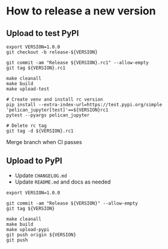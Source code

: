 # How to release a new version

## Upload to test PyPI

```
export VERSION=1.0.0
git checkout -b release-${VERSION}

git commit -am "Release ${VERSION}.rc1" --allow-empty
git tag ${VERSION}.rc1

make cleanall
make build
make upload-test

# Create venv and install rc version
pip install --extra-index-url=https://test.pypi.org/simple 'pelican_jupyter[test]'==${VERSION}rc1
pytest --pyargs pelican_jupyter

# Delete rc tag
git tag -d ${VERSION}.rc1
```

Merge branch when CI passes

## Upload to PyPI

- Update `CHANGELOG.md`
- Update `README.md` and docs as needed

```
export VERSION=1.0.0

git commit -am "Release ${VERSION}" --allow-empty
git tag ${VERSION}

make cleanall
make build
make upload-pypi
git push origin ${VERSION}
git push
```
